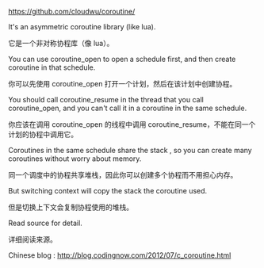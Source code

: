 https://github.com/cloudwu/coroutine/

It's an asymmetric coroutine library (like lua).

它是一个非对称协程库（像 lua）。

You can use coroutine_open to open a schedule first, and then create coroutine in that schedule. 

你可以先使用 coroutine_open 打开一个计划，然后在该计划中创建协程。

You should call coroutine_resume in the thread that you call coroutine_open, and you can't call it in a coroutine in the same schedule.

你应该在调用 coroutine_open 的线程中调用 coroutine_resume，不能在同一个计划的协程中调用它。

Coroutines in the same schedule share the stack , so you can create many coroutines without worry about memory.

同一个调度中的协程共享堆栈，因此你可以创建多个协程而不用担心内存。

But switching context will copy the stack the coroutine used.

但是切换上下文会复制协程使用的堆栈。

Read source for detail.

详细阅读来源。

Chinese blog : http://blog.codingnow.com/2012/07/c_coroutine.html